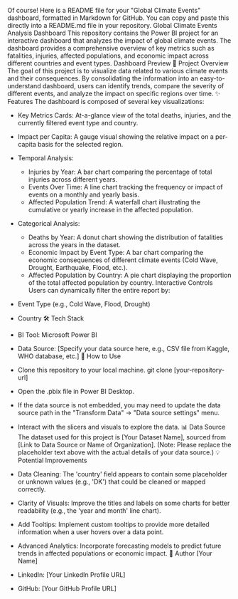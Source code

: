 Of course! Here is a README file for your "Global Climate Events" dashboard, formatted in Markdown for GitHub. You can copy and paste this directly into a README.md file in your repository.
Global Climate Events Analysis Dashboard
This repository contains the Power BI project for an interactive dashboard that analyzes the impact of global climate events. The dashboard provides a comprehensive overview of key metrics such as fatalities, injuries, affected populations, and economic impact across different countries and event types.
Dashboard Preview
🎯 Project Overview
The goal of this project is to visualize data related to various climate events and their consequences. By consolidating the information into an easy-to-understand dashboard, users can identify trends, compare the severity of different events, and analyze the impact on specific regions over time.
✨ Features
The dashboard is composed of several key visualizations:
 * Key Metrics Cards: At-a-glance view of the total deaths, injuries, and the currently filtered event type and country.
 * Impact per Capita: A gauge visual showing the relative impact on a per-capita basis for the selected region.
 * Temporal Analysis:
   * Injuries by Year: A bar chart comparing the percentage of total injuries across different years.
   * Events Over Time: A line chart tracking the frequency or impact of events on a monthly and yearly basis.
   * Affected Population Trend: A waterfall chart illustrating the cumulative or yearly increase in the affected population.
 * Categorical Analysis:
   * Deaths by Year: A donut chart showing the distribution of fatalities across the years in the dataset.
   * Economic Impact by Event Type: A bar chart comparing the economic consequences of different climate events (Cold Wave, Drought, Earthquake, Flood, etc.).
   * Affected Population by Country: A pie chart displaying the proportion of the total affected population by country.
Interactive Controls
Users can dynamically filter the entire report by:
 * Event Type (e.g., Cold Wave, Flood, Drought)
 * Country
🛠️ Tech Stack
 * BI Tool: Microsoft Power BI
 * Data Source: [Specify your data source here, e.g., CSV file from Kaggle, WHO database, etc.]
🚀 How to Use
 * Clone this repository to your local machine.
   git clone [your-repository-url]

 * Open the .pbix file in Power BI Desktop.
 * If the data source is not embedded, you may need to update the data source path in the "Transform Data" -> "Data source settings" menu.
 * Interact with the slicers and visuals to explore the data.
📊 Data Source
The dataset used for this project is [Your Dataset Name], sourced from [Link to Data Source or Name of Organization].
(Note: Please replace the placeholder text above with the actual details of your data source.)
💡 Potential Improvements
 * Data Cleaning: The 'country' field appears to contain some placeholder or unknown values (e.g., 'DK') that could be cleaned or mapped correctly.
 * Clarity of Visuals: Improve the titles and labels on some charts for better readability (e.g., the 'year and month' line chart).
 * Add Tooltips: Implement custom tooltips to provide more detailed information when a user hovers over a data point.
 * Advanced Analytics: Incorporate forecasting models to predict future trends in affected populations or economic impact.
👤 Author
[Your Name]
 * LinkedIn: [Your LinkedIn Profile URL]
 * GitHub: [Your GitHub Profile URL]

